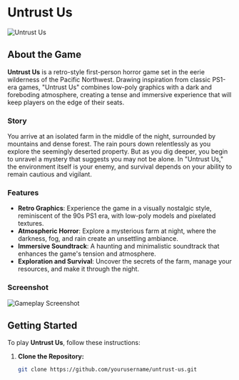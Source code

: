 # Untrust Us

![Untrust Us](./assets/screenshot.jpeg)

## About the Game

**Untrust Us** is a retro-style first-person horror game set in the eerie wilderness of the Pacific Northwest. Drawing inspiration from classic PS1-era games, "Untrust Us" combines low-poly graphics with a dark and foreboding atmosphere, creating a tense and immersive experience that will keep players on the edge of their seats.

### Story

You arrive at an isolated farm in the middle of the night, surrounded by mountains and dense forest. The rain pours down relentlessly as you explore the seemingly deserted property. But as you dig deeper, you begin to unravel a mystery that suggests you may not be alone. In "Untrust Us," the environment itself is your enemy, and survival depends on your ability to remain cautious and vigilant.

### Features

- **Retro Graphics**: Experience the game in a visually nostalgic style, reminiscent of the 90s PS1 era, with low-poly models and pixelated textures.
- **Atmospheric Horror**: Explore a mysterious farm at night, where the darkness, fog, and rain create an unsettling ambiance.
- **Immersive Soundtrack**: A haunting and minimalistic soundtrack that enhances the game's tension and atmosphere.
- **Exploration and Survival**: Uncover the secrets of the farm, manage your resources, and make it through the night.

### Screenshot

![Gameplay Screenshot](./assets/screenshot.jpeg)

## Getting Started

To play **Untrust Us**, follow these instructions:

1. **Clone the Repository:**

   ```bash
   git clone https://github.com/yourusername/untrust-us.git